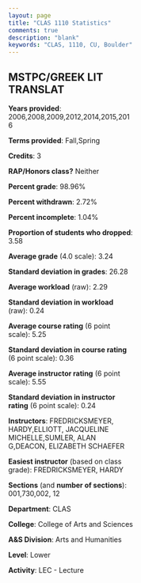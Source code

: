 ```yaml
---
layout: page
title: "CLAS 1110 Statistics"
comments: true
description: "blank"
keywords: "CLAS, 1110, CU, Boulder"
--- 
```

<head>
<script src="https://ajax.googleapis.com/ajax/libs/jquery/2.1.3/jquery.min.js"></script>
<script src="https://dl.dropboxusercontent.com/s/pc42nxpaw1ea4o9/highcharts.js?dl=0"></script>
<!-- <script src="../assets/js/highcharts.js"></script> -->
<style type="text/css">@font-face {
	font-family: "Bebas Neue";
	src: url(https://www.filehosting.org/file/details/544349/BebasNeue%20Regular.otf) format("opentype");
	}
	h1.Bebas { 
		font-family: "Bebas Neue", Verdana, Tahoma;
	}
</style>
</head>
<body>
	<div id="container" style="float: right; width: 45%; height: 88%; margin-left: 2.5%; margin-right: 2.5%;"></div>
	<script language="JavaScript">
		$(document).ready(function() {
		var chart = {type: 'column'};
		var title = {text: 'Grade Distribution'};
		var xAxis = {categories: ['A','B','C','D','F'],crosshair: true};
		var yAxis = {min: 0,title: {text: 'Percentage'}};
		var tooltip = {headerFormat: '<center><b><span style="font-size:20px">{point.key}</span></b></center>',
		               pointFormat: '<td style="padding:0"><b>{point.y:.1f}%</b></td>',
		               footerFormat: '</table>',shared: true,useHTML: true};
		var plotOptions = {column: {pointPadding: 0.0,borderWidth: 0}};  
		var credits = {enabled: false};var series= [{name: 'Percent',data: [44.38,38.75,9.79,2.71,4.38,]}];
		var json = {};
		json.chart = chart;
		json.title = title;
		json.tooltip = tooltip;
		json.xAxis = xAxis;
		json.yAxis = yAxis;  
		json.series = series;
		json.plotOptions = plotOptions;  
		json.credits = credits;
		$('#container').highcharts(json);
	});
	</script>
</body>
			   
## MSTPC/GREEK LIT TRANSLAT

**Years provided**: 2006,2008,2009,2012,2014,2015,2016

**Terms provided**: Fall,Spring

**Credits**: 3

**RAP/Honors class?** Neither

**Percent grade**: 98.96%

**Percent withdrawn**: 2.72%

**Percent incomplete**: 1.04%

**Proportion of students who dropped**: 3.58

**Average grade** (4.0 scale): 3.24

**Standard deviation in grades**: 26.28

**Average workload** (raw): 2.29

**Standard deviation in workload** (raw): 0.24

**Average course rating** (6 point scale): 5.25

**Standard deviation in course rating** (6 point scale): 0.36

**Average instructor rating** (6 point scale): 5.55

**Standard deviation in instructor rating** (6 point scale): 0.24

**Instructors**: FREDRICKSMEYER, HARDY,ELLIOTT, JACQUELINE MICHELLE,SUMLER, ALAN G,DEACON, ELIZABETH SCHAEFER

**Easiest instructor** (based on class grade): FREDRICKSMEYER, HARDY

**Sections** (and **number of sections**): 001,730,002, 12

**Department**: CLAS

**College**: College of Arts and Sciences

**A&S Division**: Arts and Humanities

**Level**: Lower

**Activity**: LEC - Lecture